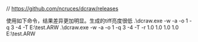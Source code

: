 // https://github.com/ncruces/dcraw/releases


使用如下命令，结果差异更加明显。生成的tiff亮度很低
.\dcraw.exe -w -a -o 1 -q 3 -4 -T E:\test.ARW
.\dcraw.exe -w -a -o 1 -q 3 -4 -T -r 1.0 1.0 1.0 1.0 E:\test.ARW